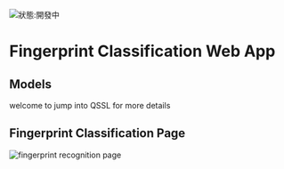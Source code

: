 ![狀態:開發中](https://img.shields.io/badge/status-developing-orange)
# Fingerprint Classification Web App

## Models
welcome to jump into QSSL for more details

## Fingerprint Classification Page
![fingerprint recognition page](https://i.imgur.com/ToOiBfp.jpg)